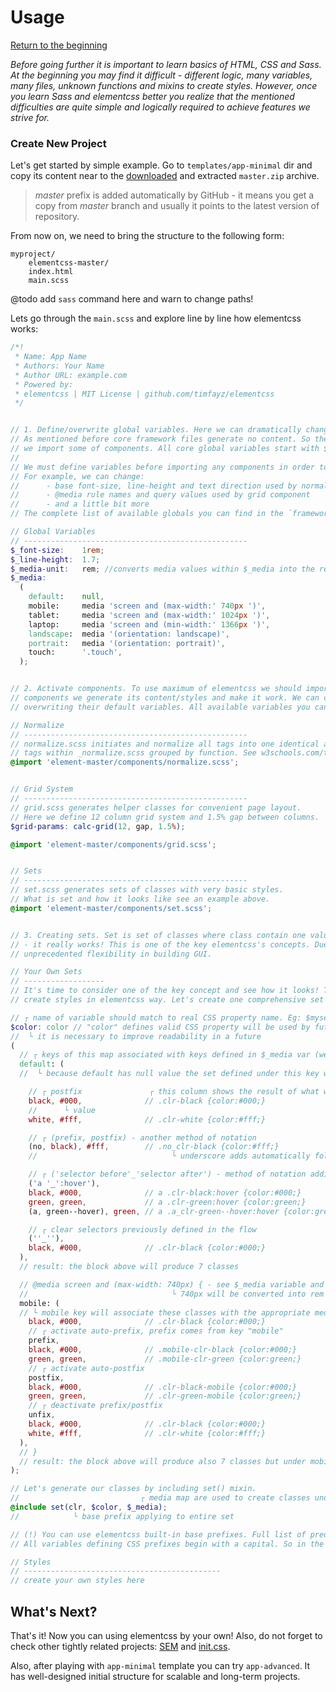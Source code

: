 # Usage
[Return to the beginning](https://github.com/timfayz/elementcss/blob/master/docs/1-preface.md)<br/>

*Before going further it is important to learn basics of HTML, CSS and Sass. At the beginning you may find it difficult - different logic, many variables, many files, unknown functions and mixins to create styles. However, once you learn Sass and elementcss better you realize that the mentioned difficulties are quite simple and logically required to achieve features we strive for.*

### Create New Project
Let's get started by simple example. Go to `templates/app-minimal` dir and copy its content near to the [downloaded](https://github.com/timfayz/elementcss/archive/master.zip) and extracted `master.zip` archive. 

> *master* prefix is added automatically by GitHub - it means you get a copy from *master* branch and usually it points to the latest version of repository. 
 
From now on, we need to bring the structure to the following form:

```
myproject/
    elementcss-master/
    index.html
    main.scss
```
@todo add `sass` command here and warn to change paths!

Lets go through the `main.scss` and explore line by line how elementcss works:

```scss
/*!
 * Name: App Name
 * Authors: Your Name
 * Author URL: example.com
 * Powered by:
 * elementcss | MIT License | github.com/timfayz/elementcss
 */


// 1. Define/overwrite global variables. Here we can dramatically change the elementcss's component behavior.
// As mentioned before core framework files generate no content. So these changes will have an effect only after
// we import some of components. All core global variables start with $_*. So they are easier to recognize.
//
// We must define variables before importing any components in order to overwrite default values.
// For example, we can change:
//      - base font-size, line-height and text direction used by normalize component
//      - @media rule names and query values used by grid component
//      - and a little bit more
// The complete list of available globals you can find in the `framework/_globals.scss` file.

// Global Variables
// --------------------------------------------------
$_font-size:    1rem;
$_line-height:  1.7;
$_media-unit:   rem; //converts media values within $_media into the rem unit
$_media:
  (
    default:    null,
    mobile:     media 'screen and (max-width:' 740px ')',
    tablet:     media 'screen and (max-width:' 1024px ')',
    laptop:     media 'screen and (min-width:' 1366px ')',
    landscape:  media '(orientation: landscape)',
    portrait:   media '(orientation: portrait)',
    touch:      '.touch',
  );


// 2. Activate components. To use maximum of elementcss we should import each component separately. By importing
// components we generate its content/styles and make it work. We can change default behaviour of components by
// overwriting their default variables. All available variables you can find within component itself.

// Normalize
// --------------------------------------------------
// normalize.scss initiates and normalize all tags into one identical appearance. HTML
// tags within _normalize.scss grouped by function. See w3schools.com/tags/ref_byfunc.asp page.
@import 'element-master/components/normalize.scss';


// Grid System
// --------------------------------------------------
// grid.scss generates helper classes for convenient page layout.
// Here we define 12 column grid system and 1.5% gap between columns.
$grid-params: calc-grid(12, gap, 1.5%);

@import 'element-master/components/grid.scss';


// Sets
// --------------------------------------------------
// set.scss generates sets of classes with very basic styles.
// What is set and how it looks like see an example above.
@import 'element-master/components/set.scss';


// 3. Creating sets. Set is set of classes where class contain one value and CSS property. Don't think that's crazy
// - it really works! This is one of the key elementcss's concepts. Due to big amount of low level classes we get
// unprecedented flexibility in building GUI.

// Your Own Sets
// ------------------
// It's time to consider one of the key concept and see how it looks! This is what we call
// create styles in elementcss way. Let's create one comprehensive set with line by line explanation:

// ┌ name of variable should match to real CSS property name. Eg: $myset-backgroud, $myset-border etc
$color: color // "color" defines valid CSS property will be used by future classes.
//  └ it is necessary to improve readability in a future
(
  // ┌ keys of this map associated with keys defined in $_media var (we defined it above)
  default: (
  //  └ because default has null value the set defined under this key will have no query

    // ┌ postfix               ┌ this column shows the result of what we get after including set() mixin
    black, #000,              // .clr-black {color:#000;}
    //      └ value
    white, #fff,              // .clr-white {color:#fff;}

    // ┌ (prefix, postfix) - another method of notation
    (no, black), #fff,        // .no_clr-black {color:#fff;}
    //                              └ underscore adds automatically following after prefix

    // ┌ ('selector before'_'selector after') - method of notation additional selectors
    ('a '_':hover'),
    black, #000,              // a .clr-black:hover {color:#000;}
    green, green,             // a .clr-green:hover {color:green;}
    (a, green--hover), green, // a .a_clr-green--hover:hover {color:green;}

    // ┌ clear selectors previously defined in the flow
    (''_''),
    black, #000,              // .clr-black {color:#000;}
  ),
  // result: the block above will produce 7 classes

  // @media screen and (max-width: 740px) { - see $_media variable and value opposite mobile key
  //                                └ 740px will be converted into rem automatically, see $_media-unit
  mobile: (
  // └ mobile key will associate these classes with the appropriate media query, see $_media
    black, #000,              // .clr-black {color:#000;}
    // ┌ activate auto-prefix, prefix comes from key "mobile"
    prefix,
    black, #000,              // .mobile-clr-black {color:#000;}
    green, green,             // .mobile-clr-green {color:green;}
    // ┌ activate auto-postfix
    postfix,
    black, #000,              // .clr-black-mobile {color:#000;}
    green, green,             // .clr-green-mobile {color:green;}
    // ┌ deactivate prefix/postfix
    unfix,
    black, #000,              // .clr-black {color:#000;}
    white, #fff,              // .clr-white {color:#fff;}
  ),
  // }
  // result: the block above will produce also 7 classes but under mobile media query defined in the $_media
);

// Let's generate our classes by including set() mixin.
//                           ┌ media map are used to create classes under given media queries
@include set(clr, $color, $_media);
//            └ base prefix applying to entire set

// (!) You can use elementcss built-in base prefixes. Full list of predefined prefixes you can find in _naming.scss file.
// All variables defining CSS prefixes begin with a capital. So in the example above you can set $Color instead "clr"

// Styles
// --------------------------------------------
// create your own styles here

```

## What's Next?

That's it! Now you can using elementcss by your own! Also, do not forget to check other tightly related projects: [SEM](https://github.com/timfayz/SEM) and [init.css](https://github.com/timfayz/init.css).

Also, after playing with `app-minimal` template you can try `app-advanced`. It has well-designed initial structure for scalable and long-term projects.